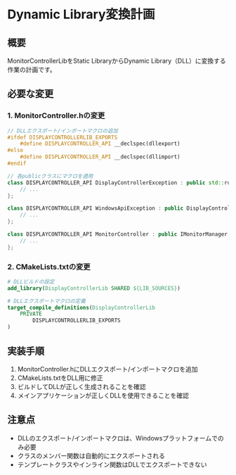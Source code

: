 # Dynamic Library変換計画

## 概要
MonitorControllerLibをStatic LibraryからDynamic Library（DLL）に変換する作業の計画です。

## 必要な変更

### 1. MonitorController.hの変更
```cpp
// DLLエクスポート/インポートマクロの追加
#ifdef DISPLAYCONTROLLERLIB_EXPORTS
    #define DISPLAYCONTROLLER_API __declspec(dllexport)
#else
    #define DISPLAYCONTROLLER_API __declspec(dllimport)
#endif

// 各publicクラスにマクロを適用
class DISPLAYCONTROLLER_API DisplayControllerException : public std::runtime_error {
    // ...
};

class DISPLAYCONTROLLER_API WindowsApiException : public DisplayControllerException {
    // ...
};

class DISPLAYCONTROLLER_API MonitorController : public IMonitorManager, public IBrightnessMapper, public IMonitorController {
    // ...
};
```

### 2. CMakeLists.txtの変更
```cmake
# DLLビルドの設定
add_library(DisplayControllerLib SHARED ${LIB_SOURCES})

# DLLエクスポートマクロの定義
target_compile_definitions(DisplayControllerLib
    PRIVATE
        DISPLAYCONTROLLERLIB_EXPORTS
)
```

## 実装手順
1. MonitorController.hにDLLエクスポート/インポートマクロを追加
2. CMakeLists.txtをDLL用に修正
3. ビルドしてDLLが正しく生成されることを確認
4. メインアプリケーションが正しくDLLを使用できることを確認

## 注意点
- DLLのエクスポート/インポートマクロは、Windowsプラットフォームでのみ必要
- クラスのメンバー関数は自動的にエクスポートされる
- テンプレートクラスやインライン関数はDLLでエクスポートできない
